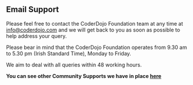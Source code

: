 ## Email Support

Please feel free to contact the CoderDojo Foundation team at any time at
info@coderdojo.com and we will get back to you as soon as possible to
help address your query.

Please bear in mind that the CoderDojo Foundation operates from 9.30 am
to 5.30 pm (Irish Standard Time), Monday to Friday.

We aim to deal with all queries within 48 working hours.

**You can see other Community Supports we have in place
[here](Community_Support.md)**
